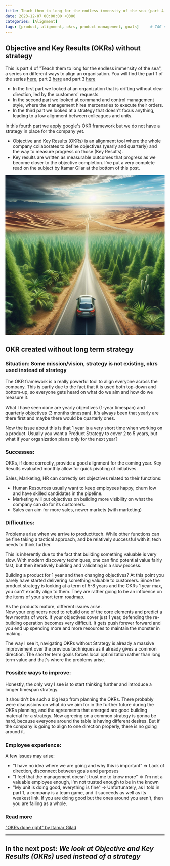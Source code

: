 ```yaml
---
title: Teach them to long for the endless immensity of the sea (part 4 - OKRs instead of strategy)
date: 2023-12-07 00:00:00 +0300
categories: [Alignment]
tags: [product, alignment, okrs, product management, goals] 	# TAG names should always be lowercase
---
```


## Objective and Key Results (OKRs) without strategy

This is part 4 of "Teach them to long for the endless immensity of the sea", a series on different ways to align an organisation.
You will find the part 1 of the series [here](https://www.productmusings.fi/posts/alignment1/), part 2 [here](https://www.productmusings.fi/posts/alignment2/) and part 3 [here](https://www.productmusings.fi/posts/alignment3/)

- In the first part we looked at an organization that is drifting without clear direction, led by the customers' requests.
- In the second part we looked at command and control management style, where the management hires mercenaries to execute their orders.
- In the third part we looked at a strategy that doesn't focus anything, leading to a low alignment between colleagues and units.

In this fourth part we apply google's OKR framework but we do not have a strategy in place for the company yet.
- Objective and Key Results (OKRs) is an alignment tool where the whole company collaborates to define objectives (yearly and quarterly) and the way to measure progress on those (Key Results).
- Key results are written as measurable outcomes that progress as we become closer to the objective completion. 
I've put a very complete read on the subject by Itamar Gilar at the bottom of this post.

![What happens when you don't look at the long term](/assets/img/notseeinglongterm.jpg)

## OKR created without long term strategy

### Situation: Some mission/vision, strategy is not existing, okrs used instead of strategy

The OKR framework is a really powerful tool to align everyone across the company.
This is partly due to the fact that it is used both top-down and bottom-up, so everyone gets heard on what do we aim and how do we measure it.

What I have seen done are yearly objectives (1-year timespan) and quarterly objectives (3 months timespan). It's always been that yearly are there first and maybe there would be quarterly ones.

Now the issue about this is that 1 year is a very short time when working on a product. Usually you want a Product Strategy to cover 2 to 5 years, but what if your organization plans only for the next year?


### Successes:

OKRs, if done correctly, provide a good alignment for the coming year. Key Results evaluated monthly allow for quick pivoting of initiatives.

Sales, Marketing, HR can correctly set objectives related to their functions:
- Human Resources usually want to keep employees happy, churn low and have skilled candidates in the pipeline.
- Marketing will put objectives on building more visibility on what the company can do for its customers.
- Sales can aim for more sales, newer markets (with marketing)

### Difficulties:

Problems arise when we arrive to product/tech. 
While other functions can be fine taking a tactical approach, and be relatively successful with it, tech needs to think further.

This is inherently due to the fact that building something valuable is very slow. With modern discovery techniques, one can find potential value fairly fast, but then iteratively building and validating is a slow process.

Building a product for 1 year and then changing objectives? At this point you barely have started delivering something valuable to customers.
Since the product strategy is looking at a term of 5-8 years and the OKRs 1 year max, you can't exactly align to them. They are rather going to be an influence on the items of your short term roadmap.

As the products mature, different issues arise.  
Now your engineers need to rebuild one of the core elements and predict a few months of work.
If your objectives cover just 1 year, defending the re-building operation becomes very difficult. It gets push forever forward and you end up spending more and more resources to maintain the monster in making.

The way I see it, navigating OKRs without Strategy is already a massive improvement over the previous techniques as it already gives a common direction. The shorter term goals forces local optimization rather than long term value and that's where the problems arise.


### Possible ways to improve:

Honestly, the only way I see is to start thinking further and introduce a longer timespan strategy.

It shouldn't be such a big leap from planning the OKRs. There probably were discussions on what do we aim for in the further future during the OKRs planning, and the agreements that emerged are good building material for a strategy.
Now agreeing on a common strategy is gonna be hard, because everyone around the table is having different desires. But if the company is going to align to one direction properly, there is no going around it.



### Employee experience: 

A few issues may arise:
- "I have no idea where we are going and why this is important" => 	Lack of direction, disconnect between goals and purposes
- "I feel that the management doesn't trust me to know more" => I'm not a valuable employee enough, I'm not trusted enough to be in the known
- "My unit is doing good, everything is fine" => Unfortunately, as I told in part 1, a company is a team game, and it succeeds as well as its weakest link. If you are doing good but the ones around you aren't, then you are failing as a whole.


### Read more
["OKRs done right" by Itamar Gilad](https://itamargilad.com/wp-content/uploads/2022/01/Ebook-OKRs-Done-Right-Itamar-Gilad.pdf)


---
**In the next post:**
*We look at Objective and Key Results (OKRs) used instead of a strategy*
---